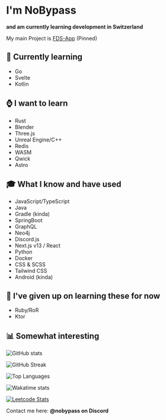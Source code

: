 # I'm NoBypass
**and am currently learning development in Switzerland**

My main Project is [FDS-App](https://github.com/NoBypass/fds) (Pinned)

## 🏫 Currently learning
- Go
- Svelte
- Kotlin

## ⌚ I want to learn
- Rust
- Blender
- Three.js
- Unreal Engine/C++
- Redis
- WASM
- Qwick
- Astro

## 🎓 What I know and have used
- JavaScript/TypeScript
- Java
- Gradle (kinda)
- SpringBoot
- GraphQL
- Neo4j
- Discord.js
- Next.js v13 / React
- Python
- Docker
- CSS & SCSS
- Tailwind CSS
- Android (kinda)

## 🫠 I've given up on learning these for now
- Ruby/RoR
- Ktor

## 📊 Somewhat interesting

![GitHub stats](https://github-readme-stats.vercel.app/api?username=nobypass&theme=dark&show_icons=true)

![GitHub Streak](https://github-readme-streak-stats.herokuapp.com/?user=NoBypass)

![Top Languages](https://github-readme-stats.vercel.app/api/top-langs/?username=nobypass&layout=compact&theme=dark)

![Wakatime stats](https://github-readme-stats.vercel.app/api/wakatime?username=nobypass&layout=compact&theme=dark)

[![Leetcode Stats](https://leetcard.jacoblin.cool/nobypass?ext=heatmap)](https://leetcode.com/nobypass)


Contact me here: **@nobypass on Discord**
